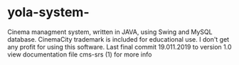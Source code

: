 # yola-system-
Cinema managment system, written in JAVA, using Swing and MySQL database. CinemaCity trademark is included for educational use. I don't get any profit for using this software.
Last final commit 19.011.2019 to version 1.0
view documentation file cms-srs (1) for more info 
